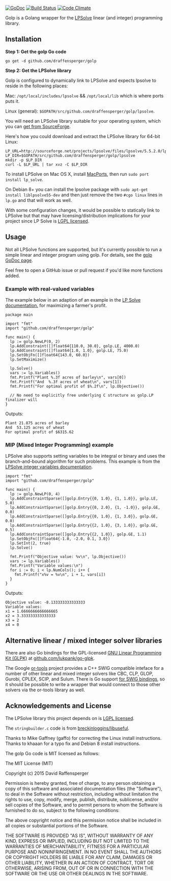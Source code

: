 [![GoDoc](https://godoc.org/github.com/draffensperger/golp?status.svg)](https://godoc.org/github.com/draffensperger/golp) [![Build Status](https://travis-ci.org/draffensperger/golp.svg?branch=master)](https://travis-ci.org/draffensperger/golp) [![Code Climate](https://codeclimate.com/github/draffensperger/golp/badges/gpa.svg)](https://codeclimate.com/github/draffensperger/golp)

Golp is a Golang wrapper for the [LPSolve](http://lpsolve.sourceforge.net/5.5/) linear (and integer) programming library.

## Installation

**Step 1: Get the golp Go code**

```
go get -d github.com/draffensperger/golp
```

**Step 2: Get the LPSolve library**

Golp is configured to dynamically link to LPSolve and expects lpsolve to reside in the following places:

Mac: `/opt/local/includes/lpsolve` && `/opt/local/lib` which is where ports puts it.

Linux (general): `$GOPATH/src/github.com/draffensperger/golp/lpsolve`.

You will need an LPSolve library
suitable for your operating system, which you can
[get from SourceForge](http://sourceforge.net/projects/lpsolve/files/lpsolve/5.5.2.0/).

Here's how you could download and extract the LPSolve library for 64-bit Linux:

```
LP_URL=http://sourceforge.net/projects/lpsolve/files/lpsolve/5.5.2.0/lp_solve_5.5.2.0_dev_ux64.tar.gz
LP_DIR=$GOPATH/src/github.com/draffensperger/golp/lpsolve
mkdir -p $LP_DIR
curl -L $LP_URL | tar xvz -C $LP_DIR
```

To install LPSolve on Mac OS X, install [MacPorts](https://www.macports.org/),
then run `sudo port install lp_solve`.

On Debian 8+ you can install the lpsolve package with `sudo apt-get install liblpsolve55-dev` and then just remove the two `#cgo linux` lines in `lp.go` and that will work as well.

With some configuration changes, it would be possible to statically link to
LPSolve but that may have licensing/distribution implications for your project
since LP Solve is [LGPL licensed](http://lpsolve.sourceforge.net/5.5/LGPL.htm).

## Usage

Not all LPSolve functions are supported, but it's currently possible to run a
simple linear and integer program using golp. For details, see the
[golp GoDoc page](http://godoc.org/github.com/draffensperger/golp).

Feel free to open a GitHub issue or pull request if you'd like more functions added.

### Example with real-valued variables

The example below in an adaption of an example in the
[LP Solve documentation.](http://lpsolve.sourceforge.net/5.5/formulate.htm)
for maximizing a farmer's profit.

```
package main

import "fmt"
import "github.com/draffensperger/golp"

func main() {
  lp := golp.NewLP(0, 2)
  lp.AddConstraint([]float64{110.0, 30.0}, golp.LE, 4000.0)
  lp.AddConstraint([]float64{1.0, 1.0}, golp.LE, 75.0)
  lp.SetObjFn([]float64{143.0, 60.0})
  lp.SetMaximize()

  lp.Solve()
  vars := lp.Variables()
  fmt.Printf("Plant %.3f acres of barley\n", vars[0])
  fmt.Printf("And  %.3f acres of wheat\n", vars[1])
  fmt.Printf("For optimal profit of $%.2f\n", lp.Objective())

  // No need to explicitly free underlying C structure as golp.LP finalizer will
}
```

Outputs:
```
Plant 21.875 acres of barley
And  53.125 acres of wheat
For optimal profit of $6315.62
```

### MIP (Mixed Integer Programming) example

LPSolve also supports setting variables to be integral or binary and uses the
branch-and-bound algorithm for such problems. This example is from the
[LPSolve integer variables documentation](http://lpsolve.sourceforge.net/5.5/integer.htm).


```
import "fmt"
import "github.com/draffensperger/golp"

func main() {
  lp := golp.NewLP(0, 4)
  lp.AddConstraintSparse([]golp.Entry{{0, 1.0}, {1, 1.0}}, golp.LE, 5.0)
  lp.AddConstraintSparse([]golp.Entry{{0, 2.0}, {1, -1.0}}, golp.GE, 0.0)
  lp.AddConstraintSparse([]golp.Entry{{0, 1.0}, {1, 3.0}}, golp.GE, 0.0)
  lp.AddConstraintSparse([]golp.Entry{{2, 1.0}, {3, 1.0}}, golp.GE, 0.5)
  lp.AddConstraintSparse([]golp.Entry{{2, 1.0}}, golp.GE, 1.1)
  lp.SetObjFn([]float64{-1.0, -2.0, 0.1, 3.0})
  lp.SetInt(2, true)
  lp.Solve()

  fmt.Printf("Objective value: %v\n", lp.Objective())
  vars := lp.Variables()
  fmt.Printf("Variable values:\n")
  for i := 0; i < lp.NumCols(); i++ {
    fmt.Printf("x%v = %v\n", i + 1, vars[i])
  }
}
```

Outputs:
```
Objective value: -8.133333333333333
Variable values:
x1 = 1.6666666666666665
x2 = 3.333333333333333
x3 = 2
x4 = 0
```

## Alternative linear / mixed integer solver libraries

There are also Go bindings for the GPL-licensed
[GNU Linear Programming Kit (GLPK)](http://www.gnu.org/software/glpk/) at
[github.com/lukpank/go-glpk](https://github.com/lukpank/go-glpk).

The Google [or-tools](https://github.com/google/or-tools) project provides a C++
SWIG compatible inteface for a number of other linear and mixed integer solvers
like CBC, CLP, GLOP, Gurobi, CPLEX, SCIP, and Sulum.
There is Go support [for SWIG bindings](http://www.swig.org/Doc2.0/Go.html), so
it should be possible to write a wrapper that would connect to those other
solvers via the or-tools library as well.

## Acknowledgements and License

The LPSolve library this project depends on is
[LGPL licensed](http://lpsolve.sourceforge.net/5.5/LGPL.htm).

The `stringbuilder.c` code is from [breckinloggins/libuseful](https://github.com/breckinloggins/libuseful).

Thanks to Mike Gaffney (gaffo) for correcting the Linux install instructions.
Thanks to khaaan for a typo fix and Debian 8 install instructions.

The golp Go code is MIT licensed as follows:

The MIT License (MIT)

Copyright (c) 2015 David Raffensperger

Permission is hereby granted, free of charge, to any person obtaining a copy
of this software and associated documentation files (the "Software"), to deal
in the Software without restriction, including without limitation the rights
to use, copy, modify, merge, publish, distribute, sublicense, and/or sell
copies of the Software, and to permit persons to whom the Software is
furnished to do so, subject to the following conditions:

The above copyright notice and this permission notice shall be included in
all copies or substantial portions of the Software.

THE SOFTWARE IS PROVIDED "AS IS", WITHOUT WARRANTY OF ANY KIND, EXPRESS OR
IMPLIED, INCLUDING BUT NOT LIMITED TO THE WARRANTIES OF MERCHANTABILITY,
FITNESS FOR A PARTICULAR PURPOSE AND NONINFRINGEMENT. IN NO EVENT SHALL THE
AUTHORS OR COPYRIGHT HOLDERS BE LIABLE FOR ANY CLAIM, DAMAGES OR OTHER
LIABILITY, WHETHER IN AN ACTION OF CONTRACT, TORT OR OTHERWISE, ARISING FROM,
OUT OF OR IN CONNECTION WITH THE SOFTWARE OR THE USE OR OTHER DEALINGS IN
THE SOFTWARE.
